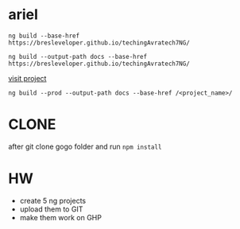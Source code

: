 

# ariel

`ng build --base-href https://bresleveloper.github.io/techingAvratech7NG/`


`ng build --output-path docs --base-href https://bresleveloper.github.io/techingAvratech7NG/`



[visit project](https://bresleveloper.github.io/techingAvratech7NG/index.html)



`ng build --prod --output-path docs --base-href /<project_name>/`


# CLONE
after git clone gogo folder and run `npm install`

# HW

* create 5 ng projects
* upload them to GIT
* make them work on GHP


